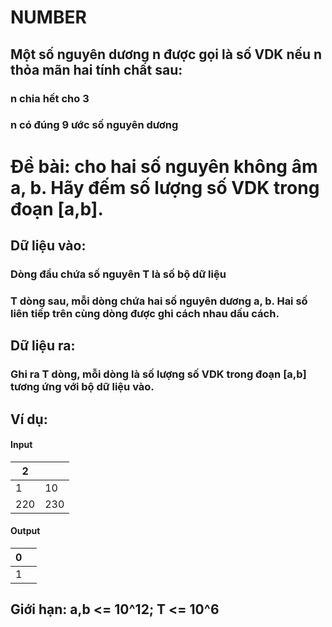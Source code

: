 # NUMBER
## Một số nguyên dương n được gọi là số VDK nếu n thỏa mãn hai tính chất sau: 
### n chia hết cho 3
### n có đúng 9 ước số nguyên dương
# Đề bài: cho hai số nguyên không âm a, b. Hãy đếm số lượng số VDK trong đoạn [a,b].
## Dữ liệu vào: 
### Dòng đầu chứa số nguyên T là số bộ dữ liệu 
### T dòng sau, mỗi dòng chứa hai số nguyên dương a, b. Hai số liên tiếp trên cùng dòng được ghi cách nhau dấu cách.
## Dữ liệu ra:
### Ghi ra T dòng, mỗi dòng là số lượng số VDK trong đoạn [a,b] tương ứng với bộ dữ liệu vào. 
## Ví dụ:
#### Input
|2||
|-|-|
|1|10|
|220|230|
#### Output
|0||
|-|-|
|1||
## Giới hạn: a,b <= 10^12; T <= 10^6
